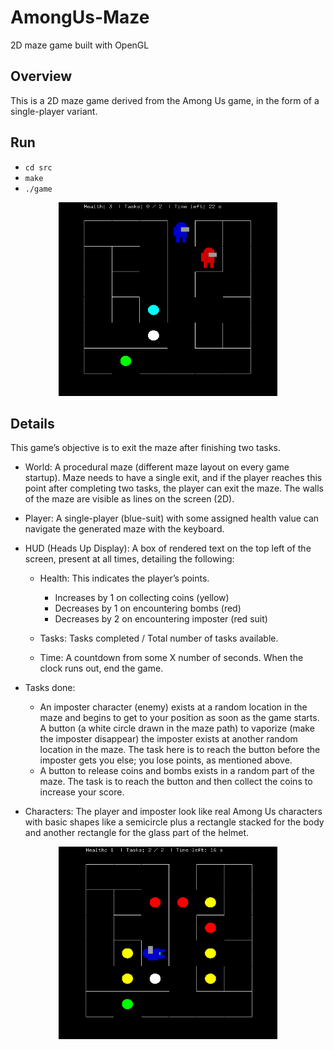 # AmongUs-Maze
2D maze game built with OpenGL

## Overview

This is a 2D maze game derived from the Among Us game, in the form
of a single-player variant.

## Run
- `cd src`
- `make`
- `./game`

<p align="center">
  <img src="https://github.com/Megha-Bose/AmongUs-Maze/blob/main/src/ss/ss1.png?raw=true" width="350" alt="image 1">
</p>

## Details

This game’s objective is to exit the maze after finishing two tasks.

- World: A procedural maze (different maze layout on every game startup). Maze needs to have a single exit, and if the player reaches this point after completing two tasks, the player can exit the maze. The walls of the maze are visible as lines on the screen (2D).
 
- Player: A single-player (blue-suit) with some assigned health value can navigate the generated maze with the keyboard.

- HUD (Heads Up Display): A box of rendered text on the top left of the screen, present at all times, detailing the following:

	- Health: This indicates the player’s points.
		- Increases by 1 on collecting coins (yellow)
		- Decreases by 1 on encountering bombs (red)
		- Decreases by 2 on encountering imposter (red suit)

	- Tasks: Tasks completed / Total number of tasks available.

	- Time: A countdown from some X number of seconds. When the clock runs out, end the game.

- Tasks done:
	- An imposter character (enemy) exists at a random location in the maze and begins to get to your position as soon as the game starts. A button (a white 	circle drawn in the maze path) to vaporize (make the imposter disappear) the imposter exists at another random location in the maze. The task here is to 	reach the button before the imposter gets you else; you lose points, as mentioned above.
	- A button to release coins and bombs exists in a random part of the maze. The task is to reach the button and then collect the coins to increase your 		score.
	
- Characters: The player and imposter look like real Among Us characters with basic shapes like a semicircle plus a rectangle stacked for the body and another rectangle for the glass part of the helmet.

<p align="center">
  <img src="https://github.com/Megha-Bose/AmongUs-Maze/blob/main/src/ss/ss2.png?raw=true" width="350" alt="image 2">
</p>

